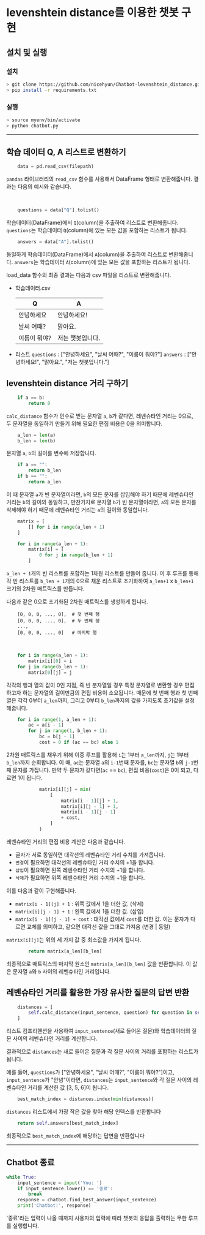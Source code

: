 # levenshtein distance를 이용한 챗봇 구현

## 설치 및 실행

### 설치

```bash
> git clone https://github.com/nicehyun/Chatbot-levenshtein_distance.git
> pip install -r requirements.txt
```

### 실행

```bash
> source myenv/bin/activate
> python chatbot.py
```

---

## 학습 데이터 Q, A 리스트로 변환하기

```python
    data = pd.read_csv(filepath)
```

`pandas` 라이브러리의 `read_csv` 함수를 사용해서 DataFrame 형태로 변환해줍니다.
결과는 다음의 예시와 같습니다.

</br>

```python
    questions = data["Q"].tolist()
```

학습데이터(DataFrame)에서 `Q`(column)을 추출하여 리스트로 변환해줍니다.
`questions`는 학습데이터 `Q`(column)에 있는 모든 값을 포함하는 리스트가 됩니다.
</br>

```python
    answers = data["A"].tolist()
```

동일하게 학습데이터(DataFrame)에서 `A`(column)을 추출하여 리스트로 변환해줍니다.
`answers`는 학습데이터 `A`(column)에 있는 모든 값을 포함하는 리스트가 됩니다.
</br>

load_data 함수의 최종 결과는 다음과 csv 파일을 리스트로 변환해줍니다.

- 학습데이터.csv

  | Q            | A                |
  | ------------ | ---------------- |
  | 안녕하세요   | 안녕하세요!      |
  | 날씨 어때?   | 맑아요.          |
  | 이름이 뭐야? | 저는 챗봇입니다. |

- 리스트
  `questions` : ["안녕하세요", "날씨 어때?", "이름이 뭐야?"]
  `answers` : ["안녕하세요!", "맑아요.", "저는 챗봇입니다."]

## levenshtein distance 거리 구하기

```python
    if a == b:
        return 0
```

`calc_distance` 함수가 인수로 받는 문자열 `a`, `b`가 같다면, 레벤슈타인 거리는 0으로, 두 문자열을 동일하기 만들기 위해 필요한 편집 비용은 0을 의미합니다.
</br>

```python
    a_len = len(a)
    b_len = len(b)
```

문자열 `a`, `b`의 길이를 변수에 저장합니다.
</br>

```python
    if a == "":
        return b_len
    if b == "":
        return a_len
```

이 때 문자열 `a`가 빈 문자열이라면, `b`의 모든 문자를 삽입해야 하기 때문에 레벤슈타인 거리는 `b`의 길이와 동일하고, 만찬가지로 문자열 `b`가 빈 문자열이라면, `a`의 모든 문자를 삭제해야 하기 때문에 레벤슈타인 거리는 `a`의 길이와 동일합니다.
</br>

```python
    matrix = [
        [] for i in range(a_len + 1)
    ]

    for i in range(a_len + 1):
        matrix[i] = [
            0 for j in range(b_len + 1)
        ]
```

`a_len + 1`개의 빈 리스트를 포함하는 1차원 리스트를 만들어 줍니다. 이 후 루프를 통해 각 빈 리스트를 `b_len + 1`개의 0으로 채운 리스트로 초기화하여 `a_len+1` x `b_len+1` 크기의 2차원 매트릭스를 만듭니다.

다음과 같은 0으로 초기화된 2차원 매트릭스를 생성하게 됩니다.

```plain
    [0, 0, 0, ..., 0],  # 첫 번째 행
    [0, 0, 0, ..., 0],  # 두 번째 행
    ...,
    [0, 0, 0, ..., 0]   # 마지막 행
```

</br>

```python
    for i in range(a_len + 1):
        matrix[i][0] = i
    for j in range(b_len + 1):
        matrix[0][j] = j
```

각각의 행과 열의 값이 0인 지점, 즉 빈 분자열일 경우 특정 문자열로 변환할 경우 편집하고자 하는 문자열의 길이만큼의 편집 비용이 소요됩니다.
때문에 첫 번째 행과 첫 번째 열은 각각 0부터 `a_len`까지, 그리고 0부터 `b_len`까지의 값을 가지도록 초기값을 설정해줍니다.
</br>

```python
    for i in range(1, a_len + 1):
        ac = a[i - 1]
        for j in range(1, b_len + 1):
            bc = b[j - 1]
            cost = 0 if (ac == bc) else 1
```

2차원 매트릭스를 채우기 위해 이중 루프를 활용해 `i`는 1부터 `a_len`까지, `j`는 1부터 `b_len`까지 순회합니다.
이 때, `ac`는 문자열 `a`의 `i-1`번째 문자를, `bc`는 문자열 `b`의 `j-1`번째 문자를 가집니다.
만약 두 문자가 같다면(`ac` == `bc`), 편집 비용(`cost`)은 0이 되고, 다르면 1이 됩니다.
</br>

```python
            matrix[i][j] = min(
                [
                    matrix[i - 1][j] + 1,
                    matrix[i][j - 1] + 1,
                    matrix[i - 1][j - 1]
                    + cost,
                ]
            )
```

레벤슈타인 거리의 편집 비용 계산은 다음과 같습니다.

- 글자가 서로 동일하면 대각선의 레벤슈타인 거리 수치를 가져옵니다.
- `변경`이 필요하면 대각선의 레벤슈타인 거리 수치의 +1을 합니다.
- `삽입`이 필요하면 왼쪽 레벤슈타인 거리 수치의 +1을 합니다.
- `삭제`가 필요하면 위쪽 레벤슈타인 거리 수치의 +1을 합니다.

이를 다음과 같이 구현해줍니다.

- `matrix[i - 1][j] + 1` : 위쪽 값에서 1을 더한 값. (삭제)
- `matrix[i][j - 1] + 1` : 왼쪽 값에서 1을 더한 값. (삽입)
- `matrix[i - 1][j - 1] + cost` : 대각선 값에서 `cost`를 더한 값. 이는 문자가 다르면 교체를 의미하고, 같으면 대각선 값을 그대로 가져옴 (변경 | 동일)

`matrix[i][j]`는 위의 세 가지 값 중 최소값을 가지게 됩니다.
</br>

```python
        return matrix[a_len][b_len]
```

최종적으로 매트릭스의 마지막 원소인 `matrix[a_len][b_len]` 값을 반환합니다. 이 값은 문자열 `a`와 `b` 사이의 레벤슈타인 거리입니다.

## 레벤슈타인 거리를 활용한 가장 유사한 질문의 답변 반환

```python
    distances = [
        self.calc_distance(input_sentence, question) for question in self.questions
    ]
```

리스트 컴프리헨션을 사용하여 `input_sentence`(새로 들어온 질문)와 학습데이터의 질문 사이의 레벤슈타인 거리를 계산합니다.

결과적으로 `distances`는 새로 들어온 질문과 각 질문 사이의 거리를 포함하는 리스트가 됩니다.

예를 들어, `questions`가 ["안녕하세요", "날씨 어때?", "이름이 뭐야?"]이고, `input_sentence`가 "안녕"이라면, `distances`는 `input_sentence`와 각 질문 사이의 레벤슈타인 거리를 계산한 값 [3, 5, 6]이 됩니다.
</br>

```python
    best_match_index = distances.index(min(distances))
```

`distances` 리스트에서 가장 작은 값을 찾아 해당 인덱스를 반환합니다
</br>

```python
    return self.answers[best_match_index]
```

최종적으로 `best_match_index`에 해당하는 답변을 반환합니다
</br>

---

## Chatbot 종료

```python
while True:
    input_sentence = input('You: ')
    if input_sentence.lower() == '종료':
        break
    response = chatbot.find_best_answer(input_sentence)
    print('Chatbot:', response)
```

'종료'라는 입력이 나올 때까지 사용자의 입력에 따라 챗봇의 응답을 출력하는 무한 루프를 실행합니다.
